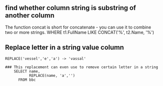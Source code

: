## find whether column string is substring of another column
The function concat is short for concatenate - you can use it to combine two or more strings.
	WHERE t1.FullName LIKE CONCAT('%', t2.Name, '%')
## Replace letter in a string value column
	REPLACE('vessel','e','a') -> 'vassal'
	
	### This replacement can even use to remove certain letter in a string
		SELECT name,
			   REPLACE(name, 'a','')
		  FROM bbc

